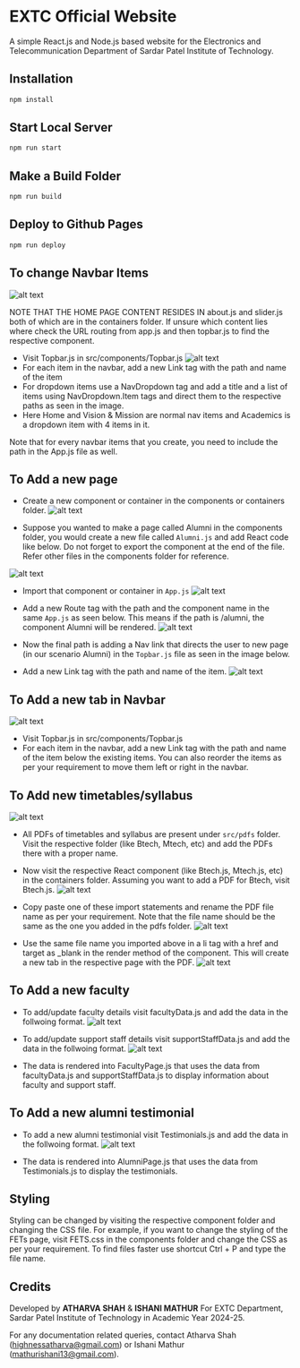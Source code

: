 # EXTC Official Website

A simple React.js and Node.js based website for the Electronics and Telecommunication Department of Sardar Patel Institute of Technology.

## Installation

```bash
npm install
```

## Start Local Server

```bash
npm run start
```

## Make a Build Folder

```bash
npm run build
```

## Deploy to Github Pages

```bash
npm run deploy
```

## To change Navbar Items

![alt text](help-asset/image.png)

NOTE THAT THE HOME PAGE CONTENT RESIDES IN about.js and slider.js both of which are in the containers folder. If unsure which content lies where check the URL routing from app.js and then topbar.js to find the respective component.

- Visit Topbar.js in src/components/Topbar.js
![alt text](help-asset/image-1.png)
- For each item in the navbar, add a new Link tag with the path and name of the item
- For dropdown items use a NavDropdown tag and add a title and a list of items using NavDropdown.Item tags and direct them to the respective paths as seen in the image.
- Here Home and Vision & Mission are normal nav items and Academics is a dropdown item with 4 items in it.

Note that for every navbar items that you create, you need to include the path in the App.js file as well.

## To Add a new page

- Create a new component or container in the components or containers folder.
![alt text](help-asset/image-3.png)

- Suppose you wanted to make a page called Alumni in the components folder, you would create a new file called `Alumni.js` and add React code like below. Do not forget to export the component at the end of the file. Refer other files in the components folder for reference.

![alt text](help-asset/image-4.png)

- Import that component or container in `App.js`
![alt text](help-asset/image-5.png)

- Add a new Route tag with the path and the component name in the same `App.js` as seen below. This means if the path is /alumni, the component Alumni will be rendered.
![alt text](help-asset/image-6.png)

- Now the final path is adding a Nav link that directs the user to new page (in our scenario Alumni) in the `Topbar.js` file as seen in the image below.
- Add a new Link tag with the path and name of the item.
![alt text](help-asset/image-7.png)

## To Add a new tab in Navbar

![alt text](help-asset/image-8.png)

- Visit Topbar.js in src/components/Topbar.js
- For each item in the navbar, add a new Link tag with the path and name of the item below the existing items. You can also reorder the items as per your requirement to move them left or right in the navbar.

## To Add new timetables/syllabus

![alt text](help-asset/image-9.png)

- All PDFs of timetables and syllabus are present under `src/pdfs` folder. Visit the respective folder (like Btech, Mtech, etc) and add the PDFs there with a proper name.
- Now visit the respective React component (like Btech.js, Mtech.js, etc) in the containers folder. Assuming you want to add a PDF for Btech, visit Btech.js.
![alt text](help-asset/image-10.png)

- Copy paste one of these import statements and rename the PDF file name as per your requirement. Note that the file name should be the same as the one you added in the pdfs folder.
![alt text](help-asset/image-11.png)

- Use the same file name you imported above in a li tag with a href and target as _blank in the render method of the component. This will create a new tab in the respective page with the PDF.
![alt text](help-asset/image-12.png)

## To Add a new faculty

- To add/update faculty details visit facultyData.js and add the data in the follwoing format.
![alt text](help-asset/image-13.png)

- To add/update support staff details visit supportStaffData.js and add the data in the follwoing format.
![alt text](help-asset/image-14.png)

- The data is rendered into FacultyPage.js that uses the data from facultyData.js and supportStaffData.js to display information about faculty and support staff.

## To Add a new alumni testimonial

- To add a new alumni testimonial visit Testimonials.js and add the data in the follwoing format.
![alt text](help-asset/image-15.png)

- The data is rendered into AlumniPage.js that uses the data from Testimonials.js to display the testimonials.


## Styling

Styling can be changed by visiting the respective component folder and changing the CSS file. For example, if you want to change the styling of the FETs page, visit FETS.css in the components folder and change the CSS as per your requirement. To find files faster use shortcut Ctrl + P and type the file name.

## Credits

Developed by **ATHARVA SHAH** & **ISHANI MATHUR** For EXTC Department, Sardar Patel Institute of Technology in Academic Year 2024-25.

For any documentation related queries, contact Atharva Shah (<highnessatharva@gmail.com>) or Ishani Mathur (<mathurishani13@gmail.com>).
